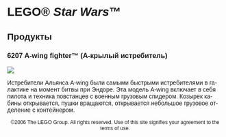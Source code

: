 <div lang="ru-RU" style="font-family: Helvetica, sans-serif;">
<h1>LEGO® <i>Star Wars</i>™</h1>
<h2>Продукты</h2>
<h3>
<span class="product_number">6207</span>
<span class="title">A-wing fighter™ (A-крылый истребитель)</span>
</h3>
<img src="https://www.lego.com/cdn/product-assets/product.img.pri/6207-0000-XX-12-1.jpg" type="image/jpeg">
<p class="description">Истребители Альянса A-wing были самыми быстрыми истребителями в галактике на момент битвы при Эндоре. Эта модель A-wing включает в себя пилота и техника повстанцев с военным грузовым спидером. Козырек кабины открывается, пушки вращаются, открывается небольшое грузовое отделение с контейнером.</p>
<p class="footer" style="font-size: 12px; text-align: center;">©2006 The LEGO Group. All rights reserved. Use of this site signifies your agreement to the terms of use.</p>
</div>
